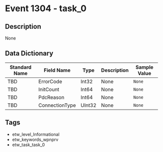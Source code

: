 # Event 1304 - task_0

## Description
None

## Data Dictionary
|Standard Name|Field Name|Type|Description|Sample Value|
|---|---|---|---|---|
|TBD|ErrorCode|Int32|None|`None`|
|TBD|InitCount|Int64|None|`None`|
|TBD|PdcReason|Int64|None|`None`|
|TBD|ConnectionType|UInt32|None|`None`|

## Tags
* etw_level_Informational
* etw_keywords_wpnprv
* etw_task_task_0